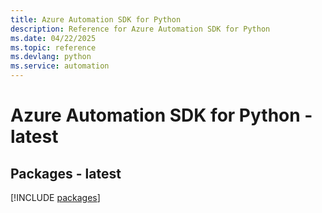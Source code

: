 ```yaml
---
title: Azure Automation SDK for Python
description: Reference for Azure Automation SDK for Python
ms.date: 04/22/2025
ms.topic: reference
ms.devlang: python
ms.service: automation
---
```

# Azure Automation SDK for Python - latest
## Packages - latest
[!INCLUDE [packages](automation-index.md)]